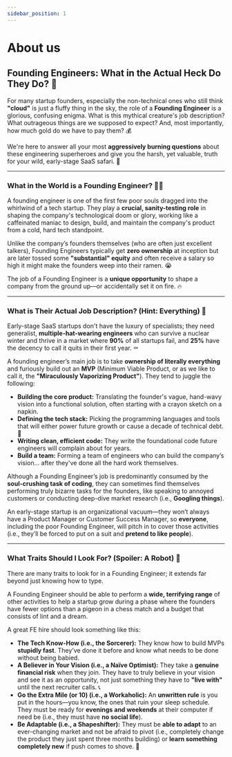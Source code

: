 ```yaml
---
sidebar_position: 1
---
```


# About us

## Founding Engineers: What in the Actual Heck Do They Do? 🦄

For many startup founders, especially the non-technical ones who still think **"cloud"** is just a fluffy thing in the sky, the role of a **Founding Engineer** is a glorious, confusing enigma. What is this mythical creature's job description? What outrageous things are we supposed to expect? And, most importantly, how much gold do we have to pay them? 💰

We're here to answer all your most **aggressively burning questions** about these engineering superheroes and give you the harsh, yet valuable, truth for your wild, early-stage SaaS safari. 🦒

***

### What in the World is a Founding Engineer? 🧙‍♂️

A founding engineer is one of the first few poor souls dragged into the whirlwind of a tech startup. They play a **crucial, sanity-testing role** in shaping the company's technological doom or glory, working like a caffeinated maniac to design, build, and maintain the company's product from a cold, hard tech standpoint.

Unlike the company’s founders themselves (who are often just excellent talkers), Founding Engineers typically get **zero ownership** at inception but are later tossed some **"substantial" equity** and often receive a salary so high it might make the founders weep into their ramen. 😭

The job of a Founding Engineer is a **unique opportunity** to shape a company from the ground up—or accidentally set it on fire. 🔥

***

### What is Their Actual Job Description? (Hint: Everything) 🤯

Early-stage SaaS startups don't have the luxury of specialists; they need generalist, **multiple-hat-wearing engineers** who can survive a nuclear winter and thrive in a market where **90%** of all startups fail, and **25%** have the decency to call it quits in their first year. ⚰️

A founding engineer’s main job is to take **ownership of literally everything** and furiously build out an **MVP** (Minimum Viable Product, or as we like to call it, the **"Miraculously Vaporizing Product"**). They tend to juggle the following:

* **Building the core product:** Translating the founder's vague, hand-wavy vision into a functional solution, often starting with a crayon sketch on a napkin.
* **Defining the tech stack:** Picking the programming languages and tools that will either power future growth or cause a decade of technical debt. 🤦
* **Writing clean, efficient code:** They write the foundational code future engineers will complain about for years.
* **Build a team:** Forming a team of engineers who can build the company’s vision... after they've done all the hard work themselves.

Although a Founding Engineer’s job is predominantly consumed by the **soul-crushing task of coding**, they can sometimes find themselves performing truly bizarre tasks for the founders, like speaking to annoyed customers or conducting deep-dive market research (i.e., **Googling things**).

An early-stage startup is an organizational vacuum—they won’t always have a Product Manager or Customer Success Manager, so **everyone**, including the poor Founding Engineer, will pitch in to cover those activities (i.e., they’ll be forced to put on a suit and **pretend to like people**).

***

### What Traits Should I Look For? (Spoiler: A Robot) 🤖

There are many traits to look for in a Founding Engineer; it extends far beyond just knowing how to type.

A Founding Engineer should be able to perform a **wide, terrifying range** of other activities to help a startup grow during a phase where the founders have fewer options than a pigeon in a chess match and a budget that consists of lint and a dream.

A great FE hire should look something like this:

* **The Tech Know-How (i.e., the Sorcerer):** They know how to build MVPs **stupidly fast**. They’ve done it before and know what needs to be done without being babied.
* **A Believer in Your Vision (i.e., a Naïve Optimist):** They take a **genuine financial risk** when they join. They have to truly believe in your vision and see it as an opportunity, not just something they have to **"live with"** until the next recruiter calls. 📞
* **Go the Extra Mile (or 10) (i.e., a Workaholic):** An **unwritten rule** is you put in the hours—you know, the ones that ruin your sleep schedule. They must be ready for **evenings and weekends** at their computer if need be (i.e., they must have **no social life**).
* **Be Adaptable (i.e., a Shapeshifter):** They must be **able to adapt** to an ever-changing market and not be afraid to pivot (i.e., completely change the product they just spent three months building) or **learn something completely new** if push comes to shove. 🤯